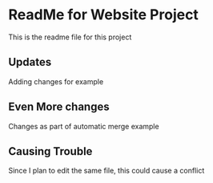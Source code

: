 # ReadMe for Website Project

This is the readme file for this project

## Updates

Adding changes for example

## Even More changes
Changes as part of automatic merge example

## Causing Trouble
Since I plan to edit the same file, this could cause a conflict 
